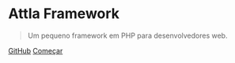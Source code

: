 # Attla Framework

> Um pequeno framework em PHP para desenvolvedores web.

[GitHub](https://github.com/attla/attla/)
[Começar](#attla-framework-nbsp-)

